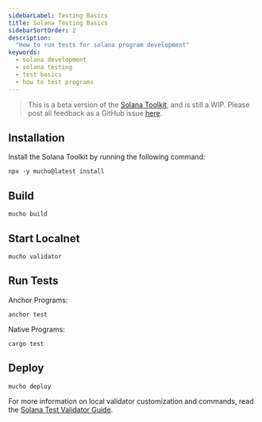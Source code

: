 ```yaml
---
sidebarLabel: Testing Basics
title: Solana Testing Basics
sidebarSortOrder: 2
description:
  "How to run tests for solana program development"
keywords:
  - solana development
  - solana testing
  - test basics
  - how to test programs
---
```


> This is a beta version of the [Solana Toolkit](/docs/toolkit/index.md), and is
> still a WIP. Please post all feedback as a GitHub issue
> [here](https://github.com/solana-foundation/developer-content/issues/new?title=%5Btoolkit%5D%20).

## Installation

Install the Solana Toolkit by running the following command:

```shell
npx -y mucho@latest install
```

## Build

```shell
mucho build
```

## Start Localnet

```shell
mucho validator
```

## Run Tests

Anchor Programs:

```shell
anchor test
```

Native Programs:

```shell
cargo test
```

## Deploy

```shell
mucho deploy
```

For more information on local validator customization and commands, read the
[Solana Test Validator Guide](/content/guides/getstarted/solana-test-validator.md).
